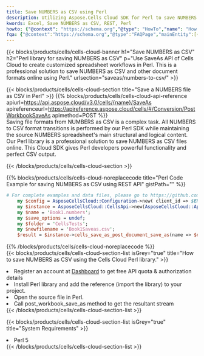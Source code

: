 ```yaml
---
title: Save NUMBERS as CSV using Perl 
description: Utilizing Aspose.Cells Cloud SDK for Perl to save NUMBERS format file as CSV format file. 
kwords: Excel, Save NUMBERS as CSV, REST, Perl
howto: {"@context": "https://schema.org","@type": "HowTo","name": "How to save NUMBERS as CSV using the Cells Cloud Perl library.","description": "How to save NUMBERS as CSV using the Cells Cloud Perl library.","image": {"@type": "ImageObject"},"url": "/perl/saveas/numbers-to-csv/","step": [{ "@type": "HowToStep","name": "How to save NUMBERS as CSV using the Cells Cloud Perl library. step 1", "image": {"@type": "ImageObject",},"url": "/perl/saveas/numbers-to-csv/","text": "Register an account at <a href='https://dashboard.aspose.cloud/'>Dashboard</a> to get free API quota & authorization details",},{ "@type": "HowToStep","name": "How to save NUMBERS as CSV using the Cells Cloud Perl library. step 1", "image": {"@type": "ImageObject",},"url": "/perl/saveas/numbers-to-csv/","text": "Install Perl library and add the reference (import the library) to your project.",},{ "@type": "HowToStep","name": "How to save NUMBERS as CSV using the Cells Cloud Perl library. step 1", "image": {"@type": "ImageObject",},"url": "/perl/saveas/numbers-to-csv/","text": "Open the source file in Perl.",},{ "@type": "HowToStep","name": "How to save NUMBERS as CSV using the Cells Cloud Perl library. step 1", "image": {"@type": "ImageObject",},"url": "/perl/saveas/numbers-to-csv/","text": "Call post_workbook_save_as method to get the resultant stream",}, ],"supply": {"@type": "HowToSupply","name": "document"},"tool": [{"@type": "HowToTool","name": "VIM, Visual Studio Code, Eclipse"},{"@type": "HowToTool","name": "Aspose Cells"}],"totalTime": "PT6M"}
fqa: {"@context":"https://schema.org","@type":"FAQPage","mainEntity":[{"@type":"Question","name":"Why save file as other formats file in C# using REST API?","acceptedAnswer":{"@type":"Answer","text":"Documents are encoded in many ways, and some files may be incompatible with the software you use. To open and read such files, just save them as appropriate file formats.<br/><ol><li>Install .NET SDK and add the reference (import the library) to your project.</li><li>Open the source file in C# using REST API.</li><li>Call the PostWorkbookSaveAsRequest() method, passing an output filename with required extension.</li><li>Get the result of save as a separate file.</li></ol>"}},{"@type":"Question","name":"What file formats can I save as with your C# library?","acceptedAnswer":{"@type":"Answer","text":"We support a variety of file formats for conversion using .NET library, including XLSX, Excel, xls , PDF, CSV, HTML, Markdown, XML, PNG, JPG, TIFF, Json, TXT and many more."}},{"@type":"Question","name":"What is the maximum allowed file size for conversion using this .NET library?","acceptedAnswer":{"@type":"Answer","text":"There are no file size limits for format conversions using .NET library."}}]}
---
```



{{< blocks/products/cells/cells-cloud-banner h1="Save NUMBERS as CSV" h2="Perl library for saving NUMBERS as CSV" p="Use SaveAs API of Cells Cloud to create customized spreadsheet workflows in Perl. This is a professional solution to save NUMBERS as CSV and other document formats online using Perl." urlsection="saveas/numbers-to-csv/" >}}

{{< blocks/products/cells/cells-cloud-section  title="Save a NUMBERS file as CSV in Perl" >}}
{{% blocks/products/cells/cells-cloud-api-reference  apiurl=https://api.aspose.cloud/v3.0/cells/{name}/SaveAs  apireferenceurl=https://apireference.aspose.cloud/cells/#/Conversion/PostWorkbookSaveAs  apimethod=POST %}}
<br/>
Saving file formats from NUMBERS as CSV is a complex task. All NUMBERS to CSV format transitions is performed by our Perl SDK while maintaining the source NUMBERS spreadsheet's main structural and logical content. Our Perl library is a professional solution to save NUMBERS as CSV files online. This Cloud SDK gives Perl developers powerful functionality and perfect CSV output.

{{< /blocks/products/cells/cells-cloud-section >}}

{{% blocks/products/cells/cells-cloud-noreplacecode title="Perl Code Example for saving NUMBERS as CSV using REST API" gistPath="" %}}
  
```perl
# For complete examples and data files, please go to https://github.com/aspose-cells-cloud/aspose-cells-cloud-perl/
    my $config = AsposeCellsCloud::Configuration->new( client_id => $ENV{'ProductClientId'}, client_secret => $ENV{'ProductClientSecret'});
    my $instance = AsposeCellsCloud::CellsApi->new(AsposeCellsCloud::ApiClient->new( $config));
    my $name = 'Book1.numbers';
    my $save_options = undef;
    my $folder = 'CellsTests';
    my $newfilename = 'Book1Saveas.csv';
    $result = $instance->cells_save_as_post_document_save_as(name => $name,save_options => $save_options, newfilename => $newfilename, folder => $folder);
```
  
{{% /blocks/products/cells/cells-cloud-noreplacecode  %}}
<br/>
{{< blocks/products/cells/cells-cloud-section-list isGrey="true"  title="How to save NUMBERS as CSV using the Cells Cloud Perl library." >}}
<li>Register an account at <a href="https://dashboard.aspose.cloud/">Dashboard</a> to get free API quota & authorization details</li>
<li>Install Perl library and add the reference (import the library) to your project.</li>
<li>Open the source file in Perl.</li>
<li>Call post_workbook_save_as method to get the resultant stream</li>
{{< /blocks/products/cells/cells-cloud-section-list >}}

{{< blocks/products/cells/cells-cloud-section-list isGrey="true"  title="System Requirements" >}}
<li>Perl 5</li>
{{< /blocks/products/cells/cells-cloud-section-list >}}
